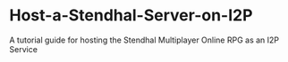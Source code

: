 # Host-a-Stendhal-Server-on-I2P
A tutorial guide for hosting the Stendhal Multiplayer Online RPG as an I2P Service
